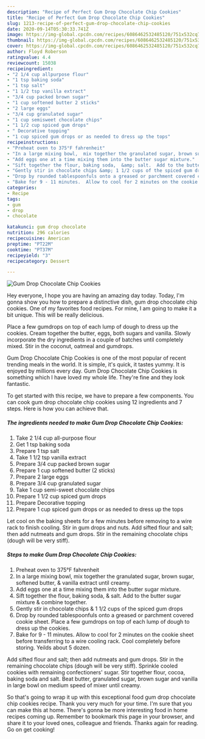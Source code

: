 ```yaml
---
description: "Recipe of Perfect Gum Drop Chocolate Chip Cookies"
title: "Recipe of Perfect Gum Drop Chocolate Chip Cookies"
slug: 1213-recipe-of-perfect-gum-drop-chocolate-chip-cookies
date: 2020-09-14T05:30:33.741Z
image: https://img-global.cpcdn.com/recipes/6086462532485120/751x532cq70/gum-drop-chocolate-chip-cookies-recipe-main-photo.jpg
thumbnail: https://img-global.cpcdn.com/recipes/6086462532485120/751x532cq70/gum-drop-chocolate-chip-cookies-recipe-main-photo.jpg
cover: https://img-global.cpcdn.com/recipes/6086462532485120/751x532cq70/gum-drop-chocolate-chip-cookies-recipe-main-photo.jpg
author: Floyd Roberson
ratingvalue: 4.4
reviewcount: 15038
recipeingredient:
- "2 1/4 cup allpurpose flour"
- "1 tsp baking soda"
- "1 tsp salt"
- "1 1/2 tsp vanilla extract"
- "3/4 cup packed brown sugar"
- "1 cup softened butter 2 sticks"
- "2 large eggs"
- "3/4 cup granulated sugar"
- "1 cup semisweet chocolate chips"
- "1 1/2 cup spiced gum drops"
- " Decorative topping"
- "1 cup spiced gum drops or as needed to dress up the tops"
recipeinstructions:
- "Preheat oven to 375°F fahrenheit"
- "In a large mixing bowl,  mix together the granulated sugar, brown sugar, softened butter, &amp; vanilla extract until creamy."
- "Add eggs one at a time mixing them into the butter sugar mixture."
- "Sift together the flour, baking soda,  &amp; salt.  Add to the butter sugar mixture &amp; combine together."
- "Gently stir in chocolate chips &amp; 1 1/2 cups of the spiced gum drops"
- "Drop by rounded tablespoonfuls onto a greased or parchment covered cookie sheet. Place a few gumdrops on top of each lump of dough to dress up the cookies."
- "Bake for 9 - 11 minutes.  Allow to cool for 2 minutes on the cookie sheet before transferring to a wire cooling rack. Cool completely before storing. Yeilds about 5 dozen."
categories:
- Recipe
tags:
- gum
- drop
- chocolate

katakunci: gum drop chocolate 
nutrition: 296 calories
recipecuisine: American
preptime: "PT22M"
cooktime: "PT37M"
recipeyield: "3"
recipecategory: Dessert

---
```



![Gum Drop Chocolate Chip Cookies](https://img-global.cpcdn.com/recipes/6086462532485120/751x532cq70/gum-drop-chocolate-chip-cookies-recipe-main-photo.jpg)

Hey everyone, I hope you are having an amazing day today. Today, I'm gonna show you how to prepare a distinctive dish, gum drop chocolate chip cookies. One of my favorites food recipes. For mine, I am going to make it a bit unique. This will be really delicious.

Place a few gumdrops on top of each lump of dough to dress up the cookies. Cream together the butter, eggs, both sugars and vanilla. Slowly incorporate the dry ingredients in a couple of batches until completely mixed. Stir in the coconut, oatmeal and gumdrops.

Gum Drop Chocolate Chip Cookies is one of the most popular of recent trending meals in the world. It is simple, it's quick, it tastes yummy. It is enjoyed by millions every day. Gum Drop Chocolate Chip Cookies is something which I have loved my whole life. They're fine and they look fantastic.


To get started with this recipe, we have to prepare a few components. You can cook gum drop chocolate chip cookies using 12 ingredients and 7 steps. Here is how you can achieve that.

<!--inarticleads1-->

##### The ingredients needed to make Gum Drop Chocolate Chip Cookies:

1. Take 2 1/4 cup all-purpose flour
1. Get 1 tsp baking soda
1. Prepare 1 tsp salt
1. Take 1 1/2 tsp vanilla extract
1. Prepare 3/4 cup packed brown sugar
1. Prepare 1 cup softened butter (2 sticks)
1. Prepare 2 large eggs
1. Prepare 3/4 cup granulated sugar
1. Take 1 cup semi-sweet chocolate chips
1. Prepare 1 1/2 cup spiced gum drops
1. Prepare  Decorative topping
1. Prepare 1 cup spiced gum drops or as needed to dress up the tops


Let cool on the baking sheets for a few minutes before removing to a wire rack to finish cooling. Stir in gum drops and nuts. Add sifted flour and salt; then add nutmeats and gum drops. Stir in the remaining chocolate chips (dough will be very stiff). 

<!--inarticleads2-->

##### Steps to make Gum Drop Chocolate Chip Cookies:

1. Preheat oven to 375°F fahrenheit
1. In a large mixing bowl,  mix together the granulated sugar, brown sugar, softened butter, &amp; vanilla extract until creamy.
1. Add eggs one at a time mixing them into the butter sugar mixture.
1. Sift together the flour, baking soda,  &amp; salt.  Add to the butter sugar mixture &amp; combine together.
1. Gently stir in chocolate chips &amp; 1 1/2 cups of the spiced gum drops
1. Drop by rounded tablespoonfuls onto a greased or parchment covered cookie sheet. Place a few gumdrops on top of each lump of dough to dress up the cookies.
1. Bake for 9 - 11 minutes.  Allow to cool for 2 minutes on the cookie sheet before transferring to a wire cooling rack. Cool completely before storing. Yeilds about 5 dozen.


Add sifted flour and salt; then add nutmeats and gum drops. Stir in the remaining chocolate chips (dough will be very stiff). Sprinkle cooled cookies with remaining confectioners&#39; sugar. Stir together flour, cocoa, baking soda and salt. Beat butter, granulated sugar, brown sugar and vanilla in large bowl on medium speed of mixer until creamy. 

So that's going to wrap it up with this exceptional food gum drop chocolate chip cookies recipe. Thank you very much for your time. I'm sure that you can make this at home. There's gonna be more interesting food in home recipes coming up. Remember to bookmark this page in your browser, and share it to your loved ones, colleague and friends. Thanks again for reading. Go on get cooking!
